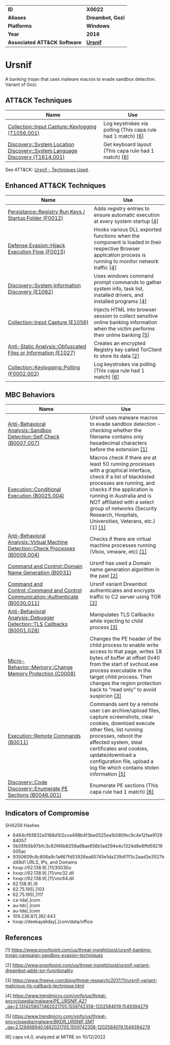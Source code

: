 <table>
<tr>
<td><b>ID</b></td>
<td><b>X0022</b></td>
</tr>
<tr>
<td><b>Aliases</b></td>
<td><b>Dreambot, Gozi</b></td>
</tr>
<tr>
<td><b>Platforms</b></td>
<td><b>Windows</b></td>
</tr>
<tr>
<td><b>Year</b></td>
<td><b>2016</b></td>
</tr>
<tr>
<td><b>Associated ATT&CK Software</b></td>
<td><b><a href="https://attack.mitre.org/software/S0386/">Ursnif</a></b></td>
</tr>
</table>


# Ursnif

A banking trojan that uses malware macros to evade sandbox detection. Variant of Gozi.

## ATT&CK Techniques

|Name|Use|
|---|---|
|[Collection::Input Capture::Keylogging (T1056.001)](https://attack.mitre.org/techniques/T1056/001)|Log keystrokes via polling (This capa rule had 1 match) [[6]](#6) |
|[Discovery::System Location Discovery::System Language Discovery (T1614.001)](https://attack.mitre.org/techniques/T1614/001)|Get keyboard layout (This capa rule had 1 match) [[6]](#6) |

See ATT&CK: [Ursnif - Techniques Used](https://attack.mitre.org/software/S0386/).

## Enhanced ATT&CK Techniques

|Name|Use|
|---|---|
|[Persistance::Registry Run Keys / Startup Folder (F0012)](../persistence/registry-run-keys-startup-folder.md)|Adds registry entries to ensure automatic execution at every system startup  [[4]](#4) |
|[Defense Evasion::Hijack Execution Flow (F0015)](../defense-evasion/hijack-execution-flow.md)|Hooks various DLL exported functions when the component is loaded in their respective Browser application process is running to monitor network traffic [[4]](#4) |
|[Discovery::System Information Discovery (E1082)](../discovery/system-information-discovery.md)|Uses windows command prompt commands to gather system info, task list, installed drivers, and installed programs  [[4]](#4) |
|[Collection::Input Capture (E1056)](../collection/input-capture.md)|Injects HTML into browser session to collect sensitive online banking information when the victim performs their online banking  [[5]](#5) |
|[Anti-Static Analysis::Obfuscated Files or Information (E1027)](../anti-static-analysis/executable-code-obfuscation.md)|Creates an encrypted Registry key called TorClient to store its data [[2]](#2) |
|[Collection::Keylogging::Polling (F0002.002)](../collection/keylogging.md)|Log keystrokes via polling (This capa rule had 1 match) [[6]](#6) |

## MBC Behaviors

|Name|Use|
|---|---|
|[Anti-Behavioral Analysis::Sandbox Detection::Self Check (B0007.007)](../anti-behavioral-analysis/sandbox-detection.md)|Ursnif uses malware macros to evade sandbox detection - checking whether the filename contains only hexadecimal characters before the extension  [[1]](#1) |
|[Execution::Conditional Execution (B0025.004)](../execution/conditional-execution.md)|Macros check if there are at least 50 running processes with a graphical interface, check if a list of blacklisted processes are running, and checks if the application is running in Australia and is NOT affiliated with a select group of networks (Security Research, Hospitals, Universities, Veterans, etc.) [1] [[1]](#1) |
|[Anti-Behavioral Analysis::Virtual Machine Detection::Check Processes (B0009.004)](../anti-behavioral-analysis/virtual-machine-detection.md)|Checks if there are virtual machine processes running (Vbox, vmware, etc) [[1]](#1) |
|[Command and Control::Domain Name Generation (B0031)](../command-and-control/domain-name-generation.md)|Ursnif has used a Domain name generation algorithm in the past [[2]](#2) |
|[Command and Control::Command and Control Communication::Authenticate (B0030.011)](../command-and-control/c2-communication.md)|Ursnif variant Dreambot authenticates and encrypts traffic to C2 server using TOR [[2]](#2) |
|[Anti-Behavioral Analysis::Debugger Detection::TLS Callbacks (B0001.028)](../anti-behavioral-analysis/debugger-detection.md)|Manipulates TLS Callbacks while injecting to child process [[3]](#3) |
|[Micro-Behavior::Memory::Change Memory Protection (C0008)](../micro-behaviors/memory/change-memory-protection.md)|Changes the PE header of the child process to enable write access to that page, writes 18 bytes of buffer at offset 0x40 from the start of svchost.exe process executable in the target child process. Then changes the region protection back to "read only" to avoid suspicion  [[3]](#3) |
|[Execution::Remote Commands (B0011)](../execution/remote-commands.md)|Commands sent by a remote user can archive/upload files, capture screenshots, clear cookies, download execute other files, list running processes, reboot the affected system, steal certificates and cookies, update/download a configuration file, upload a log file which contains stolen information  [[5]](#5) |
|[Discovery::Code Discovery::Enumerate PE Sections (B0046.001)](../discovery/code-discovery.md)|Enumerate PE sections (This capa rule had 1 match) [[6]](#6) |

## Indicators of Compromise

SHA256 Hashes
- 6464cf93832a5188d102cce498b4f3be0525ea1b080fec9c4e12fae912984057
- 0b05fb5b97bfc3c82f46b8259a88ae656b1ad294e4c1324d8e8ffd59219005ac
- 9350609c8c806a9c1a667fd53926ea85745e1da239df7f3c2aad3e3527bd48d1
URLS, IPs, and Domains
- hxxp://62.138.9[.]11/30030u
- hxxp://62.138.9[.]11/vnc32.dll
- hxxp://62.138.9[.]11/vnc64.dll
- 62.138.9[.]9
- 62.75.195[.]103
- 62.75.195[.]117
- ca-tda[.]com
- au-tdc[.]com
- au-tda[.]com
- 109.236.87[.]82:443
- hxxp://deekayallday[.]com/data/office

## References

<a name="1">[1]</a> https://www.proofpoint.com/us/threat-insight/post/ursnif-banking-trojan-campaign-sandbox-evasion-techniques

<a name="2">[2]</a> https://www.proofpoint.com/us/threat-insight/post/ursnif-variant-dreambot-adds-tor-functionality

<a name="3">[3]</a> https://www.fireeye.com/blog/threat-research/2017/11/ursnif-variant-malicious-tls-callback-technique.html

<a name="4">[4]</a> https://www.trendmicro.com/vinfo/us/threat-encyclopedia/malware/PE_URSNIF.A2?_ga=2.131425807.1462021705.1559742358-1202584019.1549394279

<a name="5">[5]</a> https://www.trendmicro.com/vinfo/us/threat-encyclopedia/malware/BKDR_URSNIF.SM?_ga=2.129468940.1462021705.1559742358-1202584019.1549394279

<a name="6">[6]</a> capa v4.0, analyzed at MITRE on 10/12/2022

